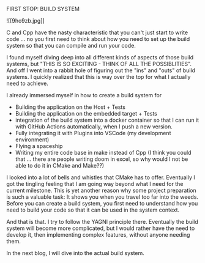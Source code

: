 FIRST STOP: BUILD SYSTEM

![[9ho9zb.jpg]]

C and Cpp have the nasty characteristic that you can't just start to write code ... no you first need to think about how you need to set up the build system so that you can compile and run your code. 

I found myself diving deep into all different kinds of aspects of those build systems, but  "THIS IS SO EXCITING - THINK OF ALL THE POSSIBLITIES". And off I went into a rabbit hole of figuring out the "ins" and "outs" of build systems. I quickly realized that this is way over the top for what I actually need to achieve.

I already immersed myself in how to create a build system for 
- Building the application on the Host + Tests
- Building the application on the embedded target + Tests
- integration of the build system into a docker container so that I can run it with GitHub Actions automatically, when I push a new version.
- Fully integrating it with Plugins into VSCode (my development environment)
- Flying a spaceship
- Writing my entire code base in make instead of Cpp (I think you could that ... there are people writing doom in excel, so why would I not be able to do it in CMake and Make??)

I looked into a lot of bells and whistles that CMake has to offer. Eventually I got the tingling feeling that I am going way beyond what I need for the current milestone. This is yet another reason why some project preparation is such a valuable task: It shows you when you travel too far into the weeds. Before you can create a build system, you first need to understand how you need to build your code so that it can be used in the system context. 

And that is that. I try to follow the YAGNI principle there. Eventually the build system will become more complicated, but I would rather have the need to develop it, then implementing complex features, without anyone needing them.

In the next blog, I will dive into the actual build system.
